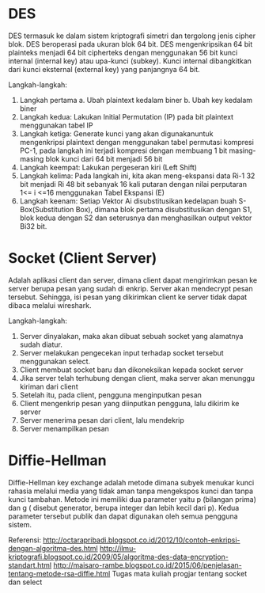 # DES
DES termasuk ke dalam sistem kriptografi simetri dan tergolong jenis cipher blok. DES beroperasi pada ukuran blok 64 bit. DES mengenkripsikan 64 bit plainteks menjadi 64 bit cipherteks dengan menggunakan 56 bit kunci internal (internal key) atau upa-kunci (subkey). Kunci internal dibangkitkan dari kunci eksternal (external key) yang panjangnya 64 bit.

Langkah-langkah:
1.	Langkah pertama
  a.	Ubah plaintext kedalam biner
  b.	Ubah key kedalam biner
2.	Langkah kedua: Lakukan Initial Permutation (IP) pada bit plaintext menggunakan tabel IP
3.	Langkah ketiga: Generate kunci yang akan digunakanuntuk mengenkripsi plaintext dengan menggunakan tabel permutasi kompresi PC-1, pada langkah ini terjadi kompresi dengan membuang 1 bit masing-masing blok kunci dari 64 bit menjadi 56 bit
4.	Langkah keempat: Lakukan pergeseran kiri (Left Shift)
5.	Langkah kelima: Pada langkah ini, kita akan meng-ekspansi data Ri-1 32 bit menjadi Ri 48 bit sebanyak 16 kali putaran dengan nilai perputaran 1<= i <=16 menggunakan Tabel Ekspansi (E)
6.	Langkah keenam: Setiap Vektor Ai disubstitusikan kedelapan buah S-Box(Substitution Box), dimana blok pertama disubstitusikan dengan S1, blok kedua dengan S2 dan seterusnya dan menghasilkan output vektor Bi32 bit.

# Socket (Client Server)
Adalah aplikasi client dan server, dimana client dapat mengirimkan pesan ke server berupa pesan yang sudah di enkrip. Server akan mendecrypt pesan tersebut. Sehingga, isi pesan yang dikirimkan client ke server tidak dapat dibaca melalui wireshark.

Langkah-langkah:
1.	Server dinyalakan, maka akan dibuat sebuah socket yang alamatnya sudah diatur.
2.	Server melakukan pengecekan input terhadap socket tersebut menggunakan select.
3.	Client membuat socket baru dan dikoneksikan kepada socket server
4.	Jika server telah terhubung dengan client, maka server akan menunggu kiriman dari client
5.	Setelah itu, pada client, pengguna menginputkan pesan
6.	Client mengenkrip pesan yang diinputkan pengguna, lalu dikirim ke server
7.	Server menerima pesan dari client, lalu mendekrip
8.	Server menampilkan pesan

# Diffie-Hellman
Diffie-Hellman key exchange adalah metode dimana subyek menukar kunci rahasia   melalui   media   yang   tidak   aman   tanpa   mengekspos   kunci dan tanpa kunci tambahan. Metode ini memiliki dua parameter yaitu p (bilangan prima) dan g ( disebut generator, berupa integer dan lebih kecil dari p). Kedua parameter tersebut publik dan dapat digunakan  oleh  semua  pengguna  sistem.


Referensi:
http://octarapribadi.blogspot.co.id/2012/10/contoh-enkripsi-dengan-algoritma-des.html
http://ilmu-kriptografi.blogspot.co.id/2009/05/algoritma-des-data-encryption-standart.html
http://maisaro-rambe.blogspot.co.id/2015/06/penjelasan-tentang-metode-rsa-diffie.html
Tugas mata kuliah progjar tentang socket dan select

